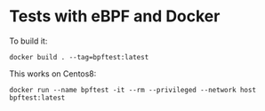 # Tests with eBPF and Docker

To build it:

```
docker build . --tag=bpftest:latest
```

This works on Centos8:

```
docker run --name bpftest -it --rm --privileged --network host bpftest:latest
```